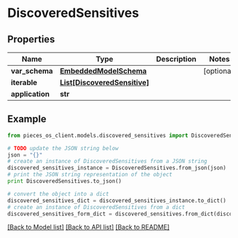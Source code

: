 # DiscoveredSensitives



## Properties
Name | Type | Description | Notes
------------ | ------------- | ------------- | -------------
**var_schema** | [**EmbeddedModelSchema**](EmbeddedModelSchema.md) |  | [optional] 
**iterable** | [**List[DiscoveredSensitive]**](DiscoveredSensitive.md) |  | 
**application** | **str** |  | 

## Example

```python
from pieces_os_client.models.discovered_sensitives import DiscoveredSensitives

# TODO update the JSON string below
json = "{}"
# create an instance of DiscoveredSensitives from a JSON string
discovered_sensitives_instance = DiscoveredSensitives.from_json(json)
# print the JSON string representation of the object
print DiscoveredSensitives.to_json()

# convert the object into a dict
discovered_sensitives_dict = discovered_sensitives_instance.to_dict()
# create an instance of DiscoveredSensitives from a dict
discovered_sensitives_form_dict = discovered_sensitives.from_dict(discovered_sensitives_dict)
```
[[Back to Model list]](../README.md#documentation-for-models) [[Back to API list]](../README.md#documentation-for-api-endpoints) [[Back to README]](../README.md)


